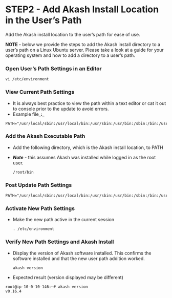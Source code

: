 # STEP2 - Add Akash Install Location in the User’s Path

Add the Akash install location to the user’s path for ease of use.

**NOTE -** below we provide the steps to add the Akash install directory to a user’s path on a Linux Ubuntu server.  Please take a look at a guide for your operating system and how to add a directory to a user’s path.

### Open User’s Path Settings in an Editor

```
vi /etc/environment
```

### View Current Path Settings

* It is always best practice to view the path within a text editor or cat it out to console prior to the update to avoid errors.
* Example file_**:**_

```
PATH="/usr/local/sbin:/usr/local/bin:/usr/sbin:/usr/bin:/sbin:/bin:/usr/games:/usr/local/games:/snap/bin"
```

### Add the Akash Executable Path

* Add the following directory, which is the Akash install location, to PATH
*   _**Note**_ - this assumes Akash was installed while logged in as the root user.

    ```
    /root/bin
    ```

### Post Update Path Settings

```
PATH="/usr/local/sbin:/usr/local/bin:/usr/sbin:/usr/bin:/sbin:/bin:/usr/games:/usr/local/games:/snap/bin:/root/bin"
```

### Activate New Path Settings

*   Make the new path active in the current session

    ```
    . /etc/environment
    ```

### Verify New Path Settings and Akash Install

*   Display the version of Akash software installed.  This confirms the software installed and that the new user path addition worked.

    ```
    akash version
    ```
* Expected result (version displayed may be different)

```
root@ip-10-0-10-146:~# akash version
v0.16.4
```

